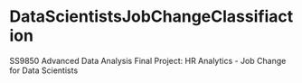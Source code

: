 # DataScientistsJobChangeClassifiaction
SS9850 Advanced Data Analysis Final Project: HR Analytics - Job Change for Data Scientists
